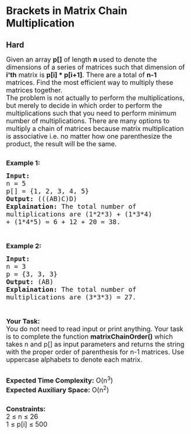 # Brackets in Matrix Chain Multiplication
## Hard
<div class="problems_problem_content__Xm_eO" style="user-select: auto;"><p style="user-select: auto;"><span style="font-size: 18px; user-select: auto;">Given an array&nbsp;<strong style="user-select: auto;">p[]</strong>&nbsp;of length <strong style="user-select: auto;">n </strong>used to denote the dimensions of a series of matrices such that&nbsp;dimension of <strong style="user-select: auto;">i'th</strong> matrix is <strong style="user-select: auto;">p[i] * p[i+1]</strong>. There are a total of&nbsp;<strong style="user-select: auto;">n-1</strong> matrices.&nbsp;Find the most efficient way to multiply these matrices together.&nbsp;<br style="user-select: auto;">
The problem is not actually to perform the multiplications, but merely to decide in which order to perform the multiplications such that you need to perform minimum number of multiplications. There are&nbsp;many options to multiply a chain of matrices because matrix multiplication is associative i.e.&nbsp;no matter how one&nbsp;parenthesize the product, the result will be the same.</span></p>

<p style="user-select: auto;"><br style="user-select: auto;">
<strong style="user-select: auto;"><span style="font-size: 18px; user-select: auto;">Example 1:</span></strong></p>

<pre style="user-select: auto;"><span style="font-size: 18px; user-select: auto;"><strong style="user-select: auto;">Input:</strong> 
n = 5
p[] = {1, 2, 3, 4, 5}
<strong style="user-select: auto;">Output:</strong> (((AB)C)D)
<strong style="user-select: auto;">Explaination:</strong> The total number of 
multiplications are (1*2*3) + (1*3*4) 
+ (1*4*5) = 6 + 12 + 20 = 38.</span></pre>

<p style="user-select: auto;">&nbsp;</p>

<p style="user-select: auto;"><strong style="user-select: auto;"><span style="font-size: 18px; user-select: auto;">Example 2:</span></strong></p>

<pre style="user-select: auto;"><span style="font-size: 18px; user-select: auto;"><strong style="user-select: auto;">Input:</strong> 
n = 3
p = {3, 3, 3}
<strong style="user-select: auto;">Output:</strong> (AB)
<strong style="user-select: auto;">Explaination:</strong> The total number of 
multiplications are (3*3*3) = 27.</span></pre>

<p style="user-select: auto;">&nbsp;</p>

<p style="user-select: auto;"><span style="font-size: 18px; user-select: auto;"><strong style="user-select: auto;">Your Task:</strong><br style="user-select: auto;">
You do not need to read input or print anything. Your task is to complete the function <strong style="user-select: auto;">matrixChainOrder()</strong> which takes n and p[] as input parameters and returns the string with the proper order of parenthesis for n-1 matrices. Use uppercase alphabets to denote each matrix.</span></p>

<p style="user-select: auto;"><br style="user-select: auto;">
<span style="font-size: 18px; user-select: auto;"><strong style="user-select: auto;">Expected Time Complexity:</strong> O(n<sup style="user-select: auto;">3</sup>)<br style="user-select: auto;">
<strong style="user-select: auto;">Expected Auxiliary Space:</strong> O(n<sup style="user-select: auto;">2</sup>)</span></p>

<p style="user-select: auto;"><br style="user-select: auto;">
<span style="font-size: 18px; user-select: auto;"><strong style="user-select: auto;">Constraints:</strong><br style="user-select: auto;">
2 ≤ n ≤ 26&nbsp;<br style="user-select: auto;">
1 ≤ p[i] ≤ 500&nbsp;</span></p>
</div>